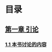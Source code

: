 # 目录
## [第一章 引论](https://github.com/3440395/DataStructures/blob/master/%E7%AC%94%E8%AE%B0/chapter1.markdown)
### [1.1 本书讨论的内容](https://github.com/3440395/DataStructures/blob/master/%E7%AC%94%E8%AE%B0/chapter1.markdown)